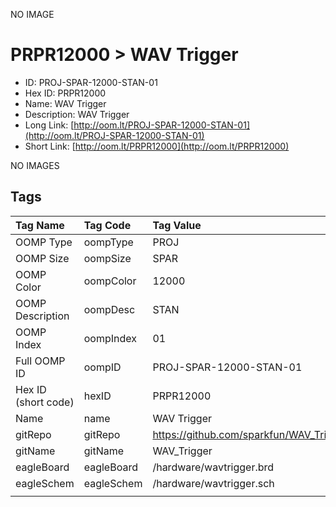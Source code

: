 


  
NO IMAGE  
# PRPR12000 > WAV Trigger

- ID: PROJ-SPAR-12000-STAN-01
- Hex ID: PRPR12000
- Name: WAV Trigger
- Description: WAV Trigger
- Long Link: [http://oom.lt/PROJ-SPAR-12000-STAN-01](http://oom.lt/PROJ-SPAR-12000-STAN-01)
- Short Link: [http://oom.lt/PRPR12000](http://oom.lt/PRPR12000)
  
NO IMAGES  
## Tags
  

|Tag Name|Tag Code|Tag Value|
| :--- | :--- | :--- |
|OOMP Type|oompType|PROJ|
|OOMP Size|oompSize|SPAR|
|OOMP Color|oompColor|12000|
|OOMP Description|oompDesc|STAN|
|OOMP Index|oompIndex|01|
|Full OOMP ID|oompID|PROJ-SPAR-12000-STAN-01|
|Hex ID (short code)|hexID|PRPR12000|
|Name|name|WAV Trigger|
|gitRepo|gitRepo|https://github.com/sparkfun/WAV_Trigger|
|gitName|gitName|WAV_Trigger|
|eagleBoard|eagleBoard|/hardware/wavtrigger.brd|
|eagleSchem|eagleSchem|/hardware/wavtrigger.sch|
||||
